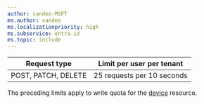 ```yaml
---
author: sandeo-MSFT
ms.author: sandeo
ms.localizationpriority: high
ms.subservice: entra-id
ms.topic: include
---
```

<!-- markdownlint-disable MD041 -->

| Request type |Limit per user per tenant |
| ------------ |------------------------ |
| POST, PATCH, DELETE | 25 requests per 10 seconds |

The preceding limits apply to write quota for the [device](/graph/api/resources/device) resource.

